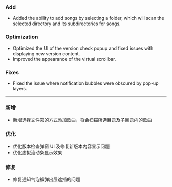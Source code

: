 ### Add

- Added the ability to add songs by selecting a folder, which will scan the selected directory and its subdirectories for songs.

### Optimization

- Optimized the UI of the version check popup and fixed issues with displaying new version content.
- Improved the appearance of the virtual scrollbar.

### Fixes

- Fixed the issue where notification bubbles were obscured by pop-up layers.

---

### 新增

- 新增选择文件夹的方式添加歌曲，将会扫描所选目录及子目录内的歌曲

### 优化

- 优化版本检查弹窗 UI 及修复新版本内容显示问题
- 优化虚拟滚动条显示效果

### 修复

- 修复通知气泡被弹出层遮挡的问题
